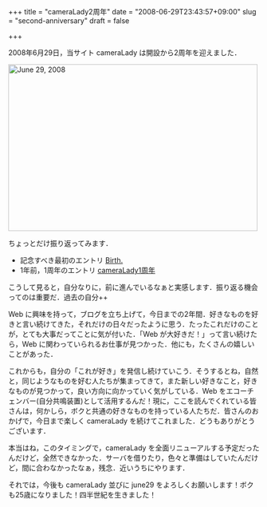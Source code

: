 +++
title = "cameraLady2周年"
date = "2008-06-29T23:43:57+09:00"
slug = "second-anniversary"
draft = false

+++

<p>2008年6月29日，当サイト cameraLady は開設から2周年を迎えました．</p>
<p><a href="http://www.flickr.com/photos/june29/2619177997/" title="June 29, 2008 by june29, on Flickr"><img src="http://farm4.static.flickr.com/3028/2619177997_e605636ec4.jpg" width="500" height="334" alt="June 29, 2008" /></a></p>
<p>ちょっとだけ振り返ってみます．</p>
<ul>
<li>記念すべき最初のエントリ <a href="http://june29.jp/2006/06/29/birth/">Birth.</a></li>
<li>1年前，1周年のエントリ <a href="http://june29.jp/2007/07/02/first-anniversary/">cameraLady1周年</a></li>
</ul>
<p>こうして見ると，自分なりに，前に進んでいるなぁと実感します．振り返る機会ってのは重要だ．過去の自分++</p>
<p>Web に興味を持って，ブログを立ち上げて，今日までの2年間．好きなものを好きと言い続けてきた，それだけの日々だったように思う．たったこれだけのことが，とても大事だってことに気が付いた．「Web が大好きだ！」って言い続けたら，Web に関わっていられるお仕事が見つかった．他にも，たくさんの嬉しいことがあった．</p>
<p>これからも，自分の「これが好き」を発信し続けていこう．そうするとね，自然と，同じようなものを好む人たちが集まってきて，また新しい好きなこと，好きなものが見つかって，良い方向に向かっていく気がしている．Web をエコーチェンバー(自分共鳴装置)として活用するんだ！現に，ここを読んでくれている皆さんは，何かしら，ボクと共通の好きなものを持っている人たちだ．皆さんのおかげで，今日まで楽しく cameraLady を続けてこれました．どうもありがとうございます．</p>
<p>本当はね，このタイミングで，cameraLady を全面リニューアルする予定だったんだけど，全然できなかった．サーバを借りたり，色々と準備はしていたんだけど，間に合わなかったなぁ，残念．近いうちにやります．</p>
<p>それでは，今後も cameraLady 並びに june29 をよろしくお願いします！ボクも25歳になりました！四半世紀を生きました！</p>
